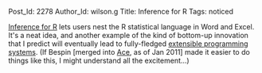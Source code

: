 Post_Id: 2278
Author_Id: wilson.g
Title: Inference for R
Tags: noticed

<p><a href="http://inferenceforr.com/default.aspx">Inference for R</a> lets users nest the R statistical language in Word and Excel. It's a neat idea, and another example of the kind of bottom-up innovation that I predict will eventually lead to fully-fledged <a href="http://www.third-bit.com/articles/extprog-acmqueue-2004.pdf">extensible programming systems</a>. (If Bespin [merged into <a href="http://mozillalabs.com/skywriter/2011/01/18/mozilla-skywriter-has-been-merged-into-ace/">Ace</a>, as of Jan 2011] made it easier to do things like this, I might understand all the excitement...)</p>
